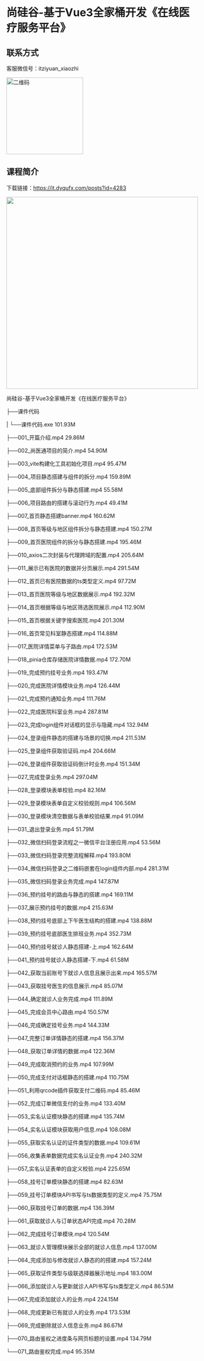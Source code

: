 # 尚硅谷-基于Vue3全家桶开发《在线医疗服务平台》

## 联系方式

客服微信号：itziyuan_xiaozhi

<img src="https://ziyuanyun.oss-cn-guangzhou.aliyuncs.com/common/20240614073449/666b82192834a.jpg" width="200" height="200" alt="二维码">

## 课程简介

下载链接：https://it.dyqufx.com/posts?id=4283

<img src="https://ziyuanyun.oss-cn-guangzhou.aliyuncs.com/yun/20240722073014/669d9a067c688.jpg" width="500" alt="">

  

 尚硅谷-基于Vue3全家桶开发《在线医疗服务平台》

 ├──课件代码

 | └──课件代码.exe 101.93M

 ├──001_开篇介绍.mp4 29.86M

 ├──002_尚医通项目的简介.mp4 54.90M

 ├──003_vite构建化工具初始化项目.mp4 95.47M

 ├──004_项目静态搭建与组件的拆分.mp4 159.89M

 ├──005_底部组件拆分与静态搭建.mp4 55.58M

 ├──006_项目路由的搭建与滚动行为.mp4 49.41M

 ├──007_首页静态搭建banner.mp4 160.62M

 ├──008_首页等级与地区组件拆分与静态搭建.mp4 150.27M

 ├──009_首页医院组件的拆分与静态搭建.mp4 195.46M

 ├──010_axios二次封装与代理跨域的配置.mp4 205.64M

 ├──011_展示已有医院的数据并分页展示.mp4 291.54M

 ├──012_首页已有医院数据的ts类型定义.mp4 97.72M

 ├──013_首页医院等级与地区数据展示.mp4 192.32M

 ├──014_首页根据等级与地区筛选医院展示.mp4 112.90M

 ├──015_首页根据关键字搜索医院.mp4 201.30M

 ├──016_首页常见科室静态搭建.mp4 114.88M

 ├──017_医院详情菜单与子路由.mp4 172.53M

 ├──018_pinia仓库存储医院详情数据.mp4 172.70M

 ├──019_完成预约挂号业务.mp4 193.47M

 ├──020_完成医院详情模块业务.mp4 126.44M

 ├──021_完成预约通知业务.mp4 111.76M

 ├──022_完成医院科室业务.mp4 287.81M

 ├──023_完成login组件对话框的显示与隐藏.mp4 132.94M

 ├──024_登录组件静态的搭建与场景的切换.mp4 211.53M

 ├──025_登录组件获取验证码.mp4 204.66M

 ├──026_登录组件获取验证码倒计时业务.mp4 151.34M

 ├──027_完成登录业务.mp4 297.04M

 ├──028_登录模块表单校验.mp4 82.16M

 ├──029_登录模块表单自定义校验规则.mp4 106.56M

 ├──030_登录模块清空数据与表单校验结果.mp4 91.09M

 ├──031_退出登录业务.mp4 51.79M

 ├──032_微信扫码登录流程之一微信平台注册应用.mp4 53.56M

 ├──033_微信扫码登录完整流程解释.mp4 193.80M

 ├──034_微信扫码登录之二维码嵌套在login组件内部.mp4 281.31M

 ├──035_微信扫码登录业务完成.mp4 147.87M

 ├──036_预约挂号的路由与静态的搭建.mp4 169.11M

 ├──037_展示预约挂号的数据.mp4 215.63M

 ├──038_预约挂号底部上下午医生结构的搭建.mp4 138.88M

 ├──039_预约挂号底部医生排班业务.mp4 352.73M

 ├──040_预约挂号就诊人静态搭建-上.mp4 162.64M

 ├──041_预约挂号就诊人静态搭建-下.mp4 61.58M

 ├──042_获取当前账号下就诊人信息且展示出来.mp4 165.57M

 ├──043_获取挂号医生的信息展示.mp4 85.07M

 ├──044_确定就诊人业务完成.mp4 111.89M

 ├──045_完成会员中心路由.mp4 150.57M

 ├──046_完成确定挂号业务.mp4 144.33M

 ├──047_完整订单详情静态的搭建.mp4 156.37M

 ├──048_获取订单详情的数据.mp4 122.36M

 ├──049_完成取消预约的业务.mp4 107.99M

 ├──050_完成支付对话框静态的搭建.mp4 110.75M

 ├──051_利用qrcode插件获取支付二维码.mp4 85.46M

 ├──052_完成订单微信支付的业务.mp4 133.40M

 ├──053_实名认证模块静态的搭建.mp4 135.74M

 ├──054_实名认证模块获取用户信息.mp4 108.08M

 ├──055_获取实名认证的证件类型的数据.mp4 109.61M

 ├──056_收集表单数据完成实名认证业务.mp4 240.32M

 ├──057_实名认证表单的自定义校验.mp4 225.65M

 ├──058_挂号订单模块静态的搭建.mp4 82.63M

 ├──059_挂号订单模块API书写与ts数据类型的定义.mp4 75.75M

 ├──060_获取挂号订单的数据.mp4 136.39M

 ├──061_获取就诊人与订单状态API完成.mp4 70.28M

 ├──062_完成挂号订单模块.mp4 120.54M

 ├──063_就诊人管理模块展示全部的就诊人信息.mp4 137.00M

 ├──064_完成添加与修改就诊人静态的的搭建.mp4 157.24M

 ├──065_获取证件类型与级联选择器展示地址.mp4 183.00M

 ├──066_添加就诊人与更新就诊人API书写与ts类型定义.mp4 86.53M

 ├──067_完成添加就诊人的业务.mp4 224.15M

 ├──068_完成更新已有就诊人的业务.mp4 173.53M

 ├──069_完成删除就诊人信息业务.mp4 86.67M

 ├──070_路由鉴权之进度条与网页标题的设置.mp4 134.79M

 └──071_路由鉴权完成.mp4 95.35M

  